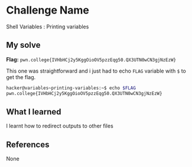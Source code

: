 # Challenge Name
Shell Variables : Printing variables

## My solve
**Flag:** `pwn.college{IVHbHCj2y5KggOioOV5pzzEqg50.QX3UTN0wCN3gjNzEzW}`

This one was straightforward and i just had to echo `FLAG` variable with `$` to get the flag.
```bash
hacker@variables~printing-variables:~$ echo $FLAG
pwn.college{IVHbHCj2y5KggOioOV5pzzEqg50.QX3UTN0wCN3gjNzEzW}
```

## What I learned
I learnt how to redirect outputs to other files

## References 
None
